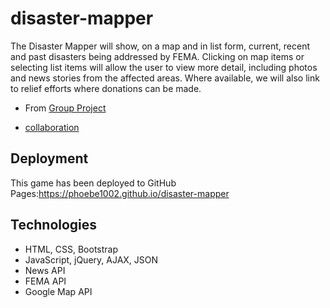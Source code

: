 # disaster-mapper
The Disaster Mapper will show, on a map and in list form, current, recent and past disasters being addressed by FEMA.  Clicking on map items or selecting list items will allow the user to view more detail, including photos and news stories from the affected areas.  Where available, we will also link to relief efforts where donations can be made.

* From [Group Project](https://github.com/bmagers/DisasterMapper)

* [collaboration](https://docs.google.com/presentation/d/1uG3yY-mff7JTZraP4vf1-pENZlCmK0mEJg3IWYUXD3k/edit#slide=id.g43a5fd99a5_0_108)

## Deployment
This game has been deployed to GitHub Pages:https://phoebe1002.github.io/disaster-mapper

## Technologies
* HTML, CSS, Bootstrap
* JavaScript, jQuery, AJAX, JSON
* News API
* FEMA API
* Google Map API
